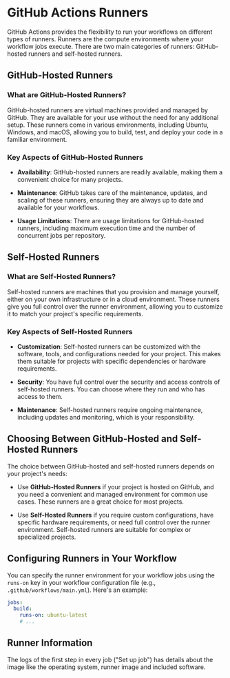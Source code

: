 # GitHub Actions Runners

GitHub Actions provides the flexibility to run your workflows on different types of runners. Runners are the compute environments where your workflow jobs execute. There are two main categories of runners: GitHub-hosted runners and self-hosted runners.

## GitHub-Hosted Runners

### What are GitHub-Hosted Runners?

GitHub-hosted runners are virtual machines provided and managed by GitHub. They are available for your use without the need for any additional setup. These runners come in various environments, including Ubuntu, Windows, and macOS, allowing you to build, test, and deploy your code in a familiar environment.

### Key Aspects of GitHub-Hosted Runners

- **Availability**: GitHub-hosted runners are readily available, making them a convenient choice for many projects.

- **Maintenance**: GitHub takes care of the maintenance, updates, and scaling of these runners, ensuring they are always up to date and available for your workflows.

- **Usage Limitations**: There are usage limitations for GitHub-hosted runners, including maximum execution time and the number of concurrent jobs per repository.

## Self-Hosted Runners

### What are Self-Hosted Runners?

Self-hosted runners are machines that you provision and manage yourself, either on your own infrastructure or in a cloud environment. These runners give you full control over the runner environment, allowing you to customize it to match your project's specific requirements.

### Key Aspects of Self-Hosted Runners

- **Customization**: Self-hosted runners can be customized with the software, tools, and configurations needed for your project. This makes them suitable for projects with specific dependencies or hardware requirements.

- **Security**: You have full control over the security and access controls of self-hosted runners. You can choose where they run and who has access to them.

- **Maintenance**: Self-hosted runners require ongoing maintenance, including updates and monitoring, which is your responsibility.

## Choosing Between GitHub-Hosted and Self-Hosted Runners

The choice between GitHub-hosted and self-hosted runners depends on your project's needs:

- Use **GitHub-Hosted Runners** if your project is hosted on GitHub, and you need a convenient and managed environment for common use cases. These runners are a great choice for most projects.

- Use **Self-Hosted Runners** if you require custom configurations, have specific hardware requirements, or need full control over the runner environment. Self-hosted runners are suitable for complex or specialized projects.

## Configuring Runners in Your Workflow

You can specify the runner environment for your workflow jobs using the `runs-on` key in your workflow configuration file (e.g., `.github/workflows/main.yml`). Here's an example:

```yaml
jobs:
  build:
    runs-on: ubuntu-latest
    # ...
```

## Runner Information

The logs of the first step in every job ("Set up job") has details about the image like the operating system, runner image and included software.
